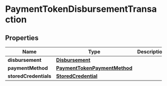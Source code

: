 

# PaymentTokenDisbursementTransaction

## Properties

Name | Type | Description | Notes
------------ | ------------- | ------------- | -------------
**disbursement** | [**Disbursement**](Disbursement.md) |  | 
**paymentMethod** | [**PaymentTokenPaymentMethod**](PaymentTokenPaymentMethod.md) |  | 
**storedCredentials** | [**StoredCredential**](StoredCredential.md) |  |  [optional]



